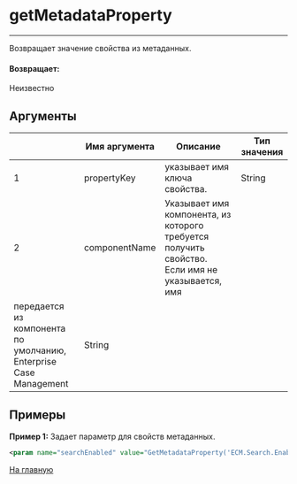 # getMetadataProperty

---

Возвращает значение свойства из метаданных.

#### Возвращает:

Неизвестно

## Аргументы

|  | Имя аргумента | Описание | Тип значения |
| --- | --- | --- | --- |
| 1 | propertyKey | указывает имя ключа свойства. | String |
| 2 | componentName | Указывает имя компонента, из которого требуется получить свойство.  Если имя не указывается, имя
передается из компонента по умолчанию, Enterprise Case Management | String |

## Примеры

**Пример 1:** Задает параметр для свойств метаданных.
```xml
<param name="searchEnabled" value="GetMetadataProperty('ECM.Search.Enabled')" />
```



[На главную](./ecmfunctions/)